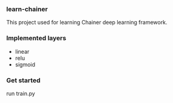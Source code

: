 ### learn-chainer
This project used for learning Chainer deep learning framework.

### Implemented layers
- linear
- relu
- sigmoid

### Get started
run train.py
